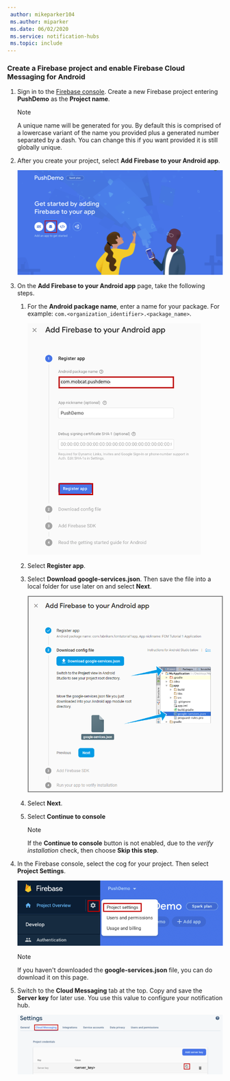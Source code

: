 ```yaml
---
 author: mikeparker104
 ms.author: miparker
 ms.date: 06/02/2020
 ms.service: notification-hubs
 ms.topic: include
---
```


### Create a Firebase project and enable Firebase Cloud Messaging for Android

1. Sign in to the [Firebase console](https://firebase.google.com/console/). Create a new Firebase project entering **PushDemo** as the **Project name**.

    > [!NOTE]
    > A unique name will be generated for you. By default this is comprised of a lowercase variant of the name you provided plus a generated number separated by a dash. You can change this if you want provided it is still globally unique.

1. After you create your project, select **Add Firebase to your Android app**.

    ![Add Firebase to your Android app](./media/notification-hubs-common-enable-firebase-cloud-messaging/notification-hubs-add-firebase-to-android-app.png)

1. On the **Add Firebase to your Android app** page, take the following steps.
    1. For the **Android package name**, enter a name for your package. For example: `com.<organization_identifier>.<package_name>`.

        ![Specify the package name](./media/notification-hubs-common-enable-firebase-cloud-messaging/specify-package-name-fcm-settings.png)
    1. Select **Register app**.  
    1. Select **Download google-services.json**. Then save the file into a local folder for use later on and select **Next**.  

        ![Download google-services.json](./media/notification-hubs-common-enable-firebase-cloud-messaging/download-google-service-button.png)
    1. Select **Next**.
    1. Select **Continue to console**

        > [!NOTE]
        > If the **Continue to console** button is not enabled, due to the *verify installation* check, then choose **Skip this step**.

1. In the Firebase console, select the cog for your project. Then select **Project Settings**.

    ![Select Project Settings](./media/notification-hubs-common-enable-firebase-cloud-messaging/notification-hubs-firebase-console-project-settings.png)

    > [!NOTE]
    > If you haven't downloaded the **google-services.json** file, you can do download it on this page.

1. Switch to the **Cloud Messaging** tab at the top. Copy and save the **Server key** for later use. You use this value to configure your notification hub.

    ![Copy server key](./media/notification-hubs-common-enable-firebase-cloud-messaging/server-key.png)
